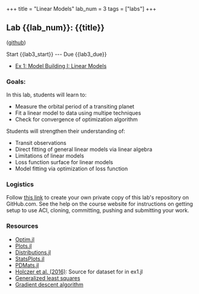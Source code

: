 +++
title = "Linear Models"
lab_num = 3
tags = ["labs"]
+++

## Lab {{lab_num}}: {{title}}
([github](https://github.com/PsuAstro497/lab3-start))

Start {{lab3_start}} ---
Due {{lab3_due}}
- [Ex 1: Model Building I: Linear Models](https://psuastro497.github.io/lab3-start/ex1.html)


### Goals:
In this lab, students will learn to:
- Measure the orbital period of a transiting planet
- Fit a linear model to data using multipe techniques
- Check for convergence of optimization algorithm

Students will strengthen their understanding of:
- Transit observations
- Direct fitting of general linear models via linear algebra
- Limitations of linear models
- Loss function surface for linear models
- Model fitting via optimization of loss function

### Logistics
Follow [this link](https://classroom.github.com/a/knIogN6y) to create your own private copy of this lab's repository on GitHub.com. See the help on the course website for instructions on getting setup to use ACI, cloning, committing, pushing and submitting your work.

### Resources
- [Optim.jl](https://julianlsolvers.github.io/Optim.jl/stable/)
- [Plots.jl](https://docs.juliaplots.org/stable/)
- [Distributions.jl](https://juliastats.org/Distributions.jl/stable/)
- [StatsPlots.jl](https://docs.juliaplots.org/stable/)
- [PDMats.jl](https://github.com/JuliaStats/PDMats.jl)
- [Holczer et al. (2016)](https://ui.adsabs.harvard.edu/abs/2016ApJS..225....9H/abstract): Source for dataset for in ex1.jl
- [Generalized least squares](https://en.wikipedia.org/wiki/Generalized_least_squares)
- [Gradient descent algorithm](https://ml-cheatsheet.readthedocs.io/en/latest/gradient_descent.html)
